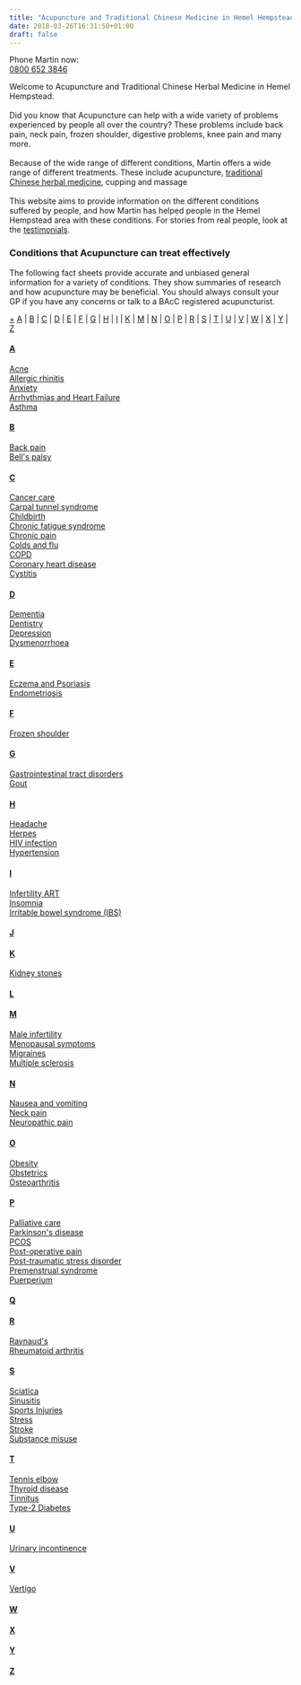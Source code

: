 ```yaml
---
title: "Acupuncture and Traditional Chinese Medicine in Hemel Hempstead"
date: 2018-03-26T16:31:50+01:00
draft: false
---
```


<span class="hightlight">Phone Martin now:</span><br>
<a class="hightlight large-text" href="tel:+448006523846">0800 652 3846</a>

Welcome to Acupuncture and Traditional Chinese Herbal Medicine in Hemel Hempstead.<br>
        <br>
Did you know that Acupuncture can help with a wide variety of problems experienced by people all over the country? These problems include back pain, neck pain, frozen shoulder, digestive problems, knee pain and many more.<br>
        <br>
Because of the wide range of different conditions, Martin offers a wide range of different treatments. These include acupuncture, <a href="/traditional-chinese-medicine/">traditional Chinese herbal medicine</a>, cupping and massage<br>
<br>
This website aims to provide information on the different conditions suffered by people, and how Martin has helped people in the Hemel Hempstead area with these conditions. For stories from real people, look at the <a href="/testimonials/">testimonials</a>.<br>

<h3>Conditions that Acupuncture can treat effectively</h3>
<p>The following fact sheets provide accurate and unbiased general information for a variety of conditions. They show summaries of research and how acupuncture may be beneficial. You should always consult your GP if you have any concerns or talk to a BAcC registered acupuncturist.</p>
<div class="indexList">
    <a href="#" class="btn btn-default toggleall">+</a>  <a class="researchJump" href="#A">A</a> | <a class="researchJump" href="#B">B</a> | <a class="researchJump" href="#C">C</a> | <a class="researchJump" href="#D">D</a> | <a class="researchJump" href="#E">E</a> | <a class="researchJump" href="#F">F</a> | <a class="researchJump" href="#G">G</a> | <a class="researchJump" href="#H">H</a> | <a class="researchJump" href="#I">I</a> | <a class="researchJump" href="#K">K</a> | <a class="researchJump" href="#M">M</a> | <a class="researchJump" href="#N">N</a> | <a class="researchJump" href="#O">O</a> | <a class="researchJump" href="#P">P</a> | <a class="researchJump" href="#R">R</a> | <a class="researchJump" href="#S">S</a> | <a class="researchJump" href="#T">T</a> | <a class="researchJump" href="#U">U</a> | <a class="researchJump" href="#V">V</a> | <a class="researchJump" href="#W">W</a> | <a class="researchJump" href="#X">X</a> | <a class="researchJump" href="#Y">Y</a> | <a class="researchJump" href="#Z">Z</a>
</div>
<div class="panel-group" id="accordion1" role="tablist" aria-multiselectable="true">
    <div class="panel panel-default">
        <div class="panel-heading" role="tab" id="panel-A">
            <h4 class="panel-title">
            <a role="button" data-toggle="collapse" data-parent="#accordion" href="#collapse-A" aria-expanded="true" aria-controls="collapse-A" name="A">A</a>
          </h4>
        </div>
        <div id="collapse-A" class="panel-collapse collapse in" role="tabpanel" aria-labelledby="panel-A">
            <div class="panel-body">
                <a target="_blank" rel="nofollow" href="https://www.acupuncture.org.uk/a-to-z-of-conditions/a-to-z-of-conditions/acne.html">Acne</a>
                <br>
                <a target="_blank" rel="nofollow" href="https://www.acupuncture.org.uk/a-to-z-of-conditions/a-to-z-of-conditions/allergic-rhinitis.html">Allergic rhinitis</a>
                <br>
                <a target="_blank" rel="nofollow" href="https://www.acupuncture.org.uk/a-to-z-of-conditions/a-to-z-of-conditions/anxiety.html">Anxiety</a>
                <br>
                <a target="_blank" rel="nofollow" href="https://www.acupuncture.org.uk/a-to-z-of-conditions/a-to-z-of-conditions/4008-arrhytmias-and-heart-failure.html">Arrhythmias and Heart Failure</a>
                <br>
                <a target="_blank" rel="nofollow" href="https://www.acupuncture.org.uk/a-to-z-of-conditions/a-to-z-of-conditions/3893-asthma.html">Asthma</a>
            </div>
        </div>
        <div class="panel-heading" role="tab" id="heading-B">
            <h4 class="panel-title">
            <a role="button" data-toggle="collapse" data-parent="#accordion" href="#collapse-B" aria-expanded="true" aria-controls="collapse-B" name="B">B</a>
          </h4>
        </div>
        <div id="collapse-B" class="panel-collapse collapse" role="tabpanel" aria-labelledby="heading-B">
            <div class="panel-body">
                <a target="_blank" rel="nofollow" href="https://www.acupuncture.org.uk/a-to-z-of-conditions/a-to-z-of-conditions/back-pain.html">Back pain</a>
                <br>
                <a target="_blank" rel="nofollow" href="https://www.acupuncture.org.uk/a-to-z-of-conditions/a-to-z-of-conditions/1128-bellas-palsy.html">Bell's palsy</a>
            </div>
        </div>
        <div class="panel-heading" role="tab" id="heading-C">
            <h4 class="panel-title">
            <a role="button" data-toggle="collapse" data-parent="#accordion" href="#collapse-C" aria-expanded="true" aria-controls="collapse-C" name="C">C</a>
          </h4>
        </div>
        <div id="collapse-C" class="panel-collapse collapse" role="tabpanel" aria-labelledby="heading-C">
            <div class="panel-body">
                <a target="_blank" rel="nofollow" href="https://www.acupuncture.org.uk/a-to-z-of-conditions/a-to-z-of-conditions/cancer-care.html">Cancer care</a>
                <br>
                <a target="_blank" rel="nofollow" href="https://www.acupuncture.org.uk/a-to-z-of-conditions/a-to-z-of-conditions/3629-acupuncture-and-carpel-tunnel-syndrome.html">Carpal tunnel syndrome</a>
                <br>
                <a target="_blank" rel="nofollow" href="https://www.acupuncture.org.uk/a-to-z-of-conditions/a-to-z-of-conditions/childbirth.html">Childbirth</a>
                <br>
                <a target="_blank" rel="nofollow" href="https://www.acupuncture.org.uk/a-to-z-of-conditions/a-to-z-of-conditions/chronic-fatigue-syndrome.html">Chronic fatigue syndrome</a>
                <br>
                <a target="_blank" rel="nofollow" href="https://www.acupuncture.org.uk/a-to-z-of-conditions/a-to-z-of-conditions/chronic-pain.html">Chronic pain</a>
                <br>
                <a target="_blank" rel="nofollow" href="https://www.acupuncture.org.uk/a-to-z-of-conditions/a-to-z-of-conditions/colds-and-flu.html">Colds and flu</a>
                <br>
                <a target="_blank" rel="nofollow" href="https://www.acupuncture.org.uk/a-to-z-of-conditions/a-to-z-of-conditions/1587-copd.html">COPD</a>
                <br>
                <a target="_blank" rel="nofollow" href="https://www.acupuncture.org.uk/a-to-z-of-conditions/a-to-z-of-conditions/3771-coronary-heart-disease.html">Coronary heart disease</a>
                <br>
                <a target="_blank" rel="nofollow" href="https://www.acupuncture.org.uk/a-to-z-of-conditions/a-to-z-of-conditions/cystitis.html">Cystitis</a>
            </div>
        </div>
        <div class="panel-heading" role="tab" id="heading-D">
            <h4 class="panel-title">
            <a role="button" data-toggle="collapse" data-parent="#accordion" href="#collapse-D" aria-expanded="true" aria-controls="collapse-D"  name="D">D</a>
          </h4>
        </div>
        <div id="collapse-D" class="panel-collapse collapse" role="tabpanel" aria-labelledby="heading-D">
            <div class="panel-body">
                <a target="_blank" rel="nofollow" href="https://www.acupuncture.org.uk/a-to-z-of-conditions/a-to-z-of-conditions/3202-dementia.html">Dementia</a>
                <br>
                <a target="_blank" rel="nofollow" href="https://www.acupuncture.org.uk/a-to-z-of-conditions/a-to-z-of-conditions/dentistry.html">Dentistry</a>
                <br>
                <a target="_blank" rel="nofollow" href="https://www.acupuncture.org.uk/a-to-z-of-conditions/a-to-z-of-conditions/depression.html">Depression</a>
                <br>
                <a target="_blank" rel="nofollow" href="https://www.acupuncture.org.uk/a-to-z-of-conditions/a-to-z-of-conditions/dysmenorrhoea.html">Dysmenorrhoea</a>
            </div>
        </div>
        <div class="panel-heading" role="tab" id="heading-E">
            <h4 class="panel-title">
            <a role="button" data-toggle="collapse" data-parent="#accordion" href="#collapse-E" aria-expanded="true" aria-controls="collapse-E" name="E">E</a>
          </h4>
        </div>
        <div id="collapse-E" class="panel-collapse collapse" role="tabpanel" aria-labelledby="heading-E">
            <div class="panel-body">
                <a target="_blank" rel="nofollow" href="https://www.acupuncture.org.uk/a-to-z-of-conditions/a-to-z-of-conditions/eczema-and-psoriasis.html">Eczema and Psoriasis</a>
                <br>
                <a target="_blank" rel="nofollow" href="https://www.acupuncture.org.uk/a-to-z-of-conditions/a-to-z-of-conditions/endometriosis.html">Endometriosis</a>
            </div>
        </div>
        <div class="panel-heading" role="tab" id="heading-F">
            <h4 class="panel-title">
            <a role="button" data-toggle="collapse" data-parent="#accordion" href="#collapse-F" aria-expanded="true" aria-controls="collapse-F" name="F">F</a>
          </h4>
        </div>
        <div id="collapse-F" class="panel-collapse collapse" role="tabpanel" aria-labelledby="heading-F">
            <div class="panel-body">
                <a target="_blank" rel="nofollow" href="https://www.acupuncture.org.uk/a-to-z-of-conditions/a-to-z-of-conditions/frozen-shoulder.html">Frozen shoulder</a>
            </div>
        </div>
        <div class="panel-heading" role="tab" id="heading-G">
            <h4 class="panel-title">
            <a role="button" data-toggle="collapse" data-parent="#accordion" href="#collapse-G" aria-expanded="true" aria-controls="collapse-G" name="G">G</a>
          </h4>
        </div>
        <div id="collapse-G" class="panel-collapse collapse" role="tabpanel" aria-labelledby="heading-G">
            <div class="panel-body">
                <a target="_blank" rel="nofollow" href="https://www.acupuncture.org.uk/a-to-z-of-conditions/a-to-z-of-conditions/gastrointestinal-tract-disorders.html">Gastrointestinal tract disorders</a>
                <br>
                <a target="_blank" rel="nofollow" href="https://www.acupuncture.org.uk/a-to-z-of-conditions/a-to-z-of-conditions/gout.html">Gout</a>
            </div>
        </div>
        <div class="panel-heading" role="tab" id="heading-H">
            <h4 class="panel-title">
            <a role="button" data-toggle="collapse" data-parent="#accordion" href="#collapse-H" aria-expanded="true" aria-controls="collapse-H" name="H">H</a>
          </h4>
        </div>
        <div id="collapse-H" class="panel-collapse collapse" role="tabpanel" aria-labelledby="heading-H">
            <div class="panel-body">
                <a target="_blank" rel="nofollow" href="https://www.acupuncture.org.uk/a-to-z-of-conditions/a-to-z-of-conditions/headache.html">Headache</a>
                <br>
                <a target="_blank" rel="nofollow" href="https://www.acupuncture.org.uk/a-to-z-of-conditions/a-to-z-of-conditions/herpes.html">Herpes</a>
                <br>
                <a target="_blank" rel="nofollow" href="https://www.acupuncture.org.uk/a-to-z-of-conditions/a-to-z-of-conditions/hiv-infection.html">HIV infection</a>
                <br>
                <a target="_blank" rel="nofollow" href="https://www.acupuncture.org.uk/a-to-z-of-conditions/a-to-z-of-conditions/acupuncture-and-hypertension.html">Hypertension</a>
            </div>
        </div>
        <div class="panel-heading" role="tab" id="heading-I">
            <h4 class="panel-title">
            <a role="button" data-toggle="collapse" data-parent="#accordion" href="#collapse-I" aria-expanded="true" aria-controls="collapse-I" name="I">I</a>
          </h4>
        </div>
        <div id="collapse-I" class="panel-collapse collapse" role="tabpanel" aria-labelledby="heading-I">
            <div class="panel-body">
                <a target="_blank" rel="nofollow" href="https://www.acupuncture.org.uk/a-to-z-of-conditions/a-to-z-of-conditions/infertility-art.html">Infertility ART</a>
                <br>
                <a target="_blank" rel="nofollow" href="https://www.acupuncture.org.uk/a-to-z-of-conditions/a-to-z-of-conditions/1283-insomnia.html">Insomnia</a>
                <br>
                <a target="_blank" rel="nofollow" href="https://www.acupuncture.org.uk/a-to-z-of-conditions/a-to-z-of-conditions/irritable-bowel-syndrome-ibs.html">Irritable bowel syndrome (IBS)</a>
            </div>
        </div>
        <div class="panel-heading" role="tab" id="heading-J">
            <h4 class="panel-title">
            <a role="button" data-toggle="collapse" data-parent="#accordion" href="#collapse-J" aria-expanded="true" aria-controls="collapse-J" name="J">J</a>
          </h4>
        </div>
        <div id="collapse-J" class="panel-collapse collapse" role="tabpanel" aria-labelledby="heading-J">
            <div class="panel-body">
            </div>
        </div>
        <div class="panel-heading" role="tab" id="heading-K">
            <h4 class="panel-title">
            <a role="button" data-toggle="collapse" data-parent="#accordion" href="#collapse-K" aria-expanded="true" aria-controls="collapse-K" name="K">K</a>
          </h4>
        </div>
        <div id="collapse-K" class="panel-collapse collapse" role="tabpanel" aria-labelledby="heading-K">
            <div class="panel-body">
                <a target="_blank" rel="nofollow" href="https://www.acupuncture.org.uk/a-to-z-of-conditions/a-to-z-of-conditions/kidney-stones.html">Kidney stones</a>
            </div>
        </div>
        <div class="panel-heading" role="tab" id="heading-L">
            <h4 class="panel-title">
            <a role="button" data-toggle="collapse" data-parent="#accordion" href="#collapse-L" aria-expanded="true" aria-controls="collapse-L" name="L">L</a>
          </h4>
        </div>
        <div id="collapse-L" class="panel-collapse collapse" role="tabpanel" aria-labelledby="heading-L">
            <div class="panel-body">
            </div>
        </div>
        <div class="panel-heading" role="tab" id="heading-M">
            <h4 class="panel-title">
            <a role="button" data-toggle="collapse" data-parent="#accordion" href="#collapse-M" aria-expanded="true" aria-controls="collapse-M" name="M">M</a>
          </h4>
        </div>
        <div id="collapse-M" class="panel-collapse collapse" role="tabpanel" aria-labelledby="heading-M">
            <div class="panel-body">
                <a target="_blank" rel="nofollow" href="https://www.acupuncture.org.uk/a-to-z-of-conditions/a-to-z-of-conditions/male-infertility.html">Male infertility</a>
                <br>
                <a target="_blank" rel="nofollow" href="https://www.acupuncture.org.uk/a-to-z-of-conditions/a-to-z-of-conditions/menopausal-symptoms.html">Menopausal symptoms</a>
                <br>
                <a target="_blank" rel="nofollow" href="https://www.acupuncture.org.uk/a-to-z-of-conditions/a-to-z-of-conditions/migraines.html">Migraines</a>
                <br>
                <a target="_blank" rel="nofollow" href="https://www.acupuncture.org.uk/a-to-z-of-conditions/a-to-z-of-conditions/multiple-sclerosis.html">Multiple sclerosis</a>
            </div>
        </div>
        <div class="panel-heading" role="tab" id="heading-N">
            <h4 class="panel-title">
            <a role="button" data-toggle="collapse" data-parent="#accordion" href="#collapse-N" aria-expanded="true" aria-controls="collapse-N" name="N">N</a>
          </h4>
        </div>
        <div id="collapse-N" class="panel-collapse collapse" role="tabpanel" aria-labelledby="heading-N">
            <div class="panel-body">
                <a target="_blank" rel="nofollow" href="https://www.acupuncture.org.uk/a-to-z-of-conditions/a-to-z-of-conditions/nausea-and-vomiting.html">Nausea and vomiting</a>
                <br>
                <a target="_blank" rel="nofollow" href="https://www.acupuncture.org.uk/a-to-z-of-conditions/a-to-z-of-conditions/4076-neck-pain.html">Neck pain</a>
                <br>
                <a target="_blank" rel="nofollow" href="https://www.acupuncture.org.uk/a-to-z-of-conditions/a-to-z-of-conditions/neuropathic-pain.html">Neuropathic pain</a>
            </div>
        </div>
        <div class="panel-heading" role="tab" id="heading-O">
            <h4 class="panel-title">
            <a role="button" data-toggle="collapse" data-parent="#accordion" href="#collapse-O" aria-expanded="true" aria-controls="collapse-O" name="O">O</a>
          </h4>
        </div>
        <div id="collapse-O" class="panel-collapse collapse" role="tabpanel" aria-labelledby="heading-O">
            <div class="panel-body">
                <a target="_blank" rel="nofollow" href="https://www.acupuncture.org.uk/a-to-z-of-conditions/a-to-z-of-conditions/obesity.html">Obesity</a>
                <br>
                <a target="_blank" rel="nofollow" href="https://www.acupuncture.org.uk/a-to-z-of-conditions/a-to-z-of-conditions/1592-obstetrics.html">Obstetrics</a>
                <br>
                <a target="_blank" rel="nofollow" href="https://www.acupuncture.org.uk/a-to-z-of-conditions/a-to-z-of-conditions/osteoarthritis.html">Osteoarthritis</a>
            </div>
        </div>
        <div class="panel-heading" role="tab" id="heading-P">
            <h4 class="panel-title">
            <a role="button" data-toggle="collapse" data-parent="#accordion" href="#collapse-P" aria-expanded="true" aria-controls="collapse-P" name="P">P</a>
          </h4>
        </div>
        <div id="collapse-P" class="panel-collapse collapse" role="tabpanel" aria-labelledby="heading-P">
            <div class="panel-body">
                <a target="_blank" rel="nofollow" href="https://www.acupuncture.org.uk/a-to-z-of-conditions/a-to-z-of-conditions/palliative-care.html">Palliative care</a>
                <br>
                <a target="_blank" rel="nofollow" href="https://www.acupuncture.org.uk/a-to-z-of-conditions/a-to-z-of-conditions/parkinsons-disease.html">Parkinson's disease</a>
                <br>
                <a target="_blank" rel="nofollow" href="https://www.acupuncture.org.uk/a-to-z-of-conditions/a-to-z-of-conditions/pcos.html">PCOS</a>
                <br>
                <a target="_blank" rel="nofollow" href="https://www.acupuncture.org.uk/a-to-z-of-conditions/a-to-z-of-conditions/post-operative-pain.html">Post-operative pain</a>
                <br>
                <a target="_blank" rel="nofollow" href="https://www.acupuncture.org.uk/a-to-z-of-conditions/a-to-z-of-conditions/3458-post-traumatic-stress-disorder.html">Post-traumatic stress disorder</a>
                <br>
                <a target="_blank" rel="nofollow" href="https://www.acupuncture.org.uk/a-to-z-of-conditions/a-to-z-of-conditions/pre-menstrual-syndrome.html">Premenstrual syndrome</a>
                <br>
                <a target="_blank" rel="nofollow" href="https://www.acupuncture.org.uk/a-to-z-of-conditions/a-to-z-of-conditions/puerperium.html">Puerperium</a>
            </div>
        </div>
        <div class="panel-heading" role="tab" id="heading-Q">
            <h4 class="panel-title">
            <a role="button" data-toggle="collapse" data-parent="#accordion" href="#collapse-Q" aria-expanded="true" aria-controls="collapse-Q" name="Q">Q</a>
          </h4>
        </div>
        <div id="collapse-Q" class="panel-collapse collapse" role="tabpanel" aria-labelledby="heading-Q">
            <div class="panel-body">
            </div>
        </div>
        <div class="panel-heading" role="tab" id="heading-R">
            <h4 class="panel-title">
            <a role="button" data-toggle="collapse" data-parent="#accordion" href="#collapse-R" aria-expanded="true" aria-controls="collapse-R" name="R">R</a>
          </h4>
        </div>
        <div id="collapse-R" class="panel-collapse collapse" role="tabpanel" aria-labelledby="heading-R">
            <div class="panel-body">
                <a target="_blank" rel="nofollow" href="https://www.acupuncture.org.uk/a-to-z-of-conditions/a-to-z-of-conditions/raynauds.html">Raynaud's</a>
                <br>
                <a target="_blank" rel="nofollow" href="https://www.acupuncture.org.uk/a-to-z-of-conditions/a-to-z-of-conditions/rheumatoid-arthritis.html">Rheumatoid arthritis</a>
            </div>
        </div>
        <div class="panel-heading" role="tab" id="heading-S">
            <h4 class="panel-title">
            <a role="button" data-toggle="collapse" data-parent="#accordion" href="#collapse-S" aria-expanded="true" aria-controls="collapse-S" name="S">S</a>
          </h4>
        </div>
        <div id="collapse-S" class="panel-collapse collapse" role="tabpanel" aria-labelledby="heading-S">
            <div class="panel-body">
                <a target="_blank" rel="nofollow" href="https://www.acupuncture.org.uk/a-to-z-of-conditions/a-to-z-of-conditions/sciatica.html">Sciatica</a>
                <br>
                <a target="_blank" rel="nofollow" href="https://www.acupuncture.org.uk/a-to-z-of-conditions/a-to-z-of-conditions/sinusitis.html">Sinusitis</a>
                <br>
                <a target="_blank" rel="nofollow" href="https://www.acupuncture.org.uk/a-to-z-of-conditions/a-to-z-of-conditions/sports-injuries.html">Sports Injuries</a>
                <br>
                <a target="_blank" rel="nofollow" href="https://www.acupuncture.org.uk/a-to-z-of-conditions/a-to-z-of-conditions/stress.html">Stress</a>
                <br>
                <a target="_blank" rel="nofollow" href="https://www.acupuncture.org.uk/a-to-z-of-conditions/a-to-z-of-conditions/3894-stroke.html">Stroke</a>
                <br>
                <a target="_blank" rel="nofollow" href="https://www.acupuncture.org.uk/a-to-z-of-conditions/a-to-z-of-conditions/substance-misuse.html">Substance misuse</a>
            </div>
        </div>
        <div class="panel-heading" role="tab" id="heading-T">
            <h4 class="panel-title">
            <a role="button" data-toggle="collapse" data-parent="#accordion" href="#collapse-T" aria-expanded="true" aria-controls="collapse-T" name="T">T</a>
          </h4>
        </div>
        <div id="collapse-T" class="panel-collapse collapse" role="tabpanel" aria-labelledby="heading-T">
            <div class="panel-body">
                <a target="_blank" rel="nofollow" href="https://www.acupuncture.org.uk/a-to-z-of-conditions/a-to-z-of-conditions/tennis-elbow.html">Tennis elbow</a>
                <br>
                <a target="_blank" rel="nofollow" href="https://www.acupuncture.org.uk/a-to-z-of-conditions/a-to-z-of-conditions/thyroid-disease.html">Thyroid disease</a>
                <br>
                <a target="_blank" rel="nofollow" href="https://www.acupuncture.org.uk/a-to-z-of-conditions/a-to-z-of-conditions/tinnitus.html">Tinnitus</a>
                <br>
                <a target="_blank" rel="nofollow" href="https://www.acupuncture.org.uk/a-to-z-of-conditions/a-to-z-of-conditions/type-2-diabetes.html">Type-2 Diabetes</a>
            </div>
        </div>
        <div class="panel-heading" role="tab" id="heading-U">
            <h4 class="panel-title">
            <a role="button" data-toggle="collapse" data-parent="#accordion" href="#collapse-U" aria-expanded="true" aria-controls="collapse-U" name="U">U</a>
          </h4>
        </div>
        <div id="collapse-U" class="panel-collapse collapse" role="tabpanel" aria-labelledby="heading-U">
            <div class="panel-body">
                <a target="_blank" rel="nofollow" href="https://www.acupuncture.org.uk/a-to-z-of-conditions/a-to-z-of-conditions/urinary-incontinence.html">Urinary incontinence</a>
            </div>
        </div>
        <div class="panel-heading" role="tab" id="heading-V">
            <h4 class="panel-title">
            <a role="button" data-toggle="collapse" data-parent="#accordion" href="#collapse-V" aria-expanded="true" aria-controls="collapse-V" name="V">V</a>
          </h4>
        </div>
        <div id="collapse-V" class="panel-collapse collapse" role="tabpanel" aria-labelledby="heading-V">
            <div class="panel-body">
                <a target="_blank" rel="nofollow" href="https://www.acupuncture.org.uk/a-to-z-of-conditions/a-to-z-of-conditions/2599-vertigo.html">Vertigo</a>
            </div>
        </div>
        <div class="panel-heading" role="tab" id="heading-W">
            <h4 class="panel-title">
            <a role="button" data-toggle="collapse" data-parent="#accordion" href="#collapse-W" aria-expanded="true" aria-controls="collapse-W" name="W">W</a>
          </h4>
        </div>
        <div id="collapse-W" class="panel-collapse collapse" role="tabpanel" aria-labelledby="heading-W">
            <div class="panel-body">
            </div>
        </div>
        <div class="panel-heading" role="tab" id="heading-X">
            <h4 class="panel-title">
            <a role="button" data-toggle="collapse" data-parent="#accordion" href="#collapse-X" aria-expanded="true" aria-controls="collapse-X" name="X">X</a>
          </h4>
        </div>
        <div id="collapse-X" class="panel-collapse collapse" role="tabpanel" aria-labelledby="heading-X">
            <div class="panel-body">
            </div>
        </div>
        <div class="panel-heading" role="tab" id="heading-Y">
            <h4 class="panel-title">
            <a role="button" data-toggle="collapse" data-parent="#accordion" href="#collapse-Y" aria-expanded="true" aria-controls="collapse-Y" name="Y">Y</a>
          </h4>
        </div>
        <div id="collapse-Y" class="panel-collapse collapse" role="tabpanel" aria-labelledby="heading-Y">
            <div class="panel-body">
            </div>
        </div>
        <div class="panel-heading" role="tab" id="heading-Z">
            <h4 class="panel-title">
            <a role="button" data-toggle="collapse" data-parent="#accordion" href="#collapse-Z" aria-expanded="true" aria-controls="collapse-Z" name="Z">Z</a>
          </h4>
        </div>
        <div id="collapse-Z" class="panel-collapse collapse" role="tabpanel" aria-labelledby="heading-Z">
            <div class="panel-body">
            </div>
        </div>
    </div>
</div>
